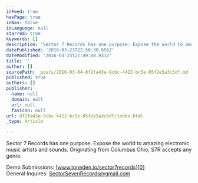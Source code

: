 ```yaml
---
inFeed: true
hasPage: true
inNav: false
inLanguage: null
starred: true
keywords: []
description: "Sector 7 Records has one purpose: Expose the world to amazing electronic\n music artists and sounds. Originating from Columbus Ohio, S7R accepts \nany genre."
datePublished: '2016-03-23T22:50:30.656Z'
dateModified: '2016-03-23T22:49:48.931Z'
title: ''
author: []
sourcePath: _posts/2016-03-04-8f2fa43a-9cbc-4422-bc5e-05f2e5a3c5df.md
published: true
authors: []
publisher:
  name: null
  domain: null
  url: null
  favicon: null
url: 8f2fa43a-9cbc-4422-bc5e-05f2e5a3c5df/index.html
_type: Article

---
```

Sector 7 Records has one purpose: Expose the world to amazing electronic
music artists and sounds. Originating from Columbus Ohio, S7R accepts 
any genre.

Demo Submissions: [www.toneden.io/sector7records][0]  
General Inquires: [SectorSevenRecords@gmail.com][1]

[0]: https://exit.sc/?url=https%3A%2F%2Fwww.toneden.io%2Fsector7records "https://www.toneden.io/sector7records"
[1]: mailto:SectorSevenRecords@gmail.com